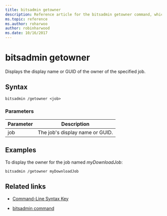 ```yaml
---
title: bitsadmin getowner
description: Reference article for the bitsadmin getowner command, which retrieves the owner of the specified job.
ms.topic: reference
ms.author: roharwoo
author: robinharwood
ms.date: 10/16/2017
---
```


# bitsadmin getowner

Displays the display name or GUID of the owner of the specified job.

## Syntax

```
bitsadmin /getowner <job>
```

### Parameters

| Parameter | Description |
| -------------- | -------------- |
| job | The job's display name or GUID. |

## Examples

To display the owner for the job named *myDownloadJob*:

```
bitsadmin /getowner myDownloadJob
```

## Related links

- [Command-Line Syntax Key](command-line-syntax-key.md)

- [bitsadmin command](bitsadmin.md)
